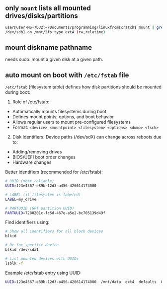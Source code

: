 
## only `mount` lists all mounted drives/disks/partitions

```bash
user@user-MS-7D32:~/Documents/programming/linuxfromscratch$ mount | grep 'sdb1'
/dev/sdb1 on /mnt/lfs type ext4 (rw,relatime)
```

## mount diskname pathname

needs sudo.
mount a given disk at a given path.

## auto mount on boot with `/etc/fstab` file

`/etc/fstab` (filesystem table) defines how disk partitions should be mounted during boot:

1. Role of /etc/fstab:
- Automatically mounts filesystems during boot
- Defines mount points, options, and boot behavior
- Allows regular users to mount pre-configured filesystems
- Format: `<device> <mountpoint> <filesystem> <options> <dump> <fsck>`

2. Disk Identifiers:
Device paths (/dev/sdX) can change across reboots due to:
- Adding/removing drives
- BIOS/UEFI boot order changes
- Hardware changes

Better identifiers (recommended for /etc/fstab):
```bash
# UUID (most reliable)
UUID=123e4567-e89b-12d3-a456-426614174000

# LABEL (if filesystem is labeled)
LABEL=my_drive

# PARTUUID (GPT partition UUID)
PARTUUID=7280201c-fc5d-467e-a5e2-bc705139d49f
```

Find identifiers using:
```bash
# Show all identifiers for all block devices
blkid

# Or for specific device
blkid /dev/sda1

# List mounted devices with UUIDs
lsblk -f
```

Example /etc/fstab entry using UUID:
```bash
UUID=123e4567-e89b-12d3-a456-426614174000  /mnt/data  ext4  defaults  0  2
```